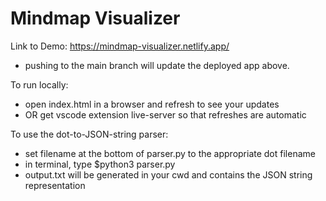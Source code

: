 # Mindmap Visualizer

Link to Demo: https://mindmap-visualizer.netlify.app/

- pushing to the main branch will update the deployed app above.

To run locally:

- open index.html in a browser and refresh to see your updates
- OR get vscode extension live-server so that refreshes are automatic

To use the dot-to-JSON-string parser:

- set filename at the bottom of parser.py to the appropriate dot filename 
- in terminal, type $python3 parser.py
- output.txt will be generated in your cwd and contains the JSON string representation
